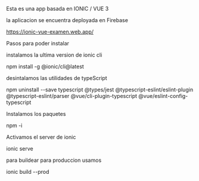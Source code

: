 Esta es una app basada en IONIC / VUE 3

la aplicacion se encuentra deployada en Firebase

https://ionic-vue-examen.web.app/

Pasos para poder instalar

instalamos la ultima version de ionic cli

npm install -g @ionic/cli@latest

desintalamos las utilidades de typeScript

npm uninstall --save typescript @types/jest @typescript-eslint/eslint-plugin @typescript-eslint/parser @vue/cli-plugin-typescript @vue/eslint-config-typescript

Instalamos los paquetes 

npm -i

Activamos el server de ionic

ionic serve

para buildear para produccion usamos

ionic build --prod
